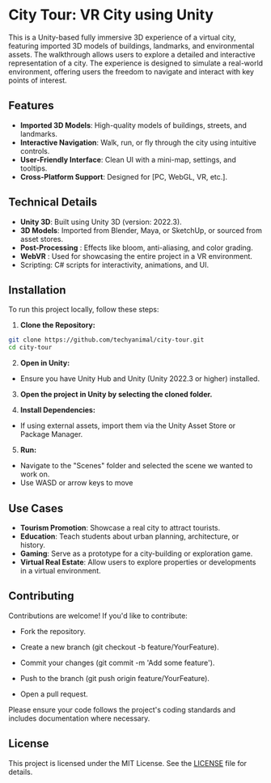 
# City Tour: VR City using Unity

This is a Unity-based fully immersive 3D experience of a virtual city, featuring imported 3D models of buildings, landmarks, and environmental assets. The walkthrough allows users to explore a detailed and interactive representation of a city. The experience is designed to simulate a real-world environment, offering users the freedom to navigate and interact with key points of interest.

## Features
- **Imported 3D Models**: High-quality models of buildings, streets, and landmarks.
- **Interactive Navigation**: Walk, run, or fly through the city using intuitive controls.
- **User-Friendly Interface**: Clean UI with a mini-map, settings, and tooltips.
- **Cross-Platform Support**: Designed for [PC, WebGL, VR, etc.].

## Technical Details
- **Unity 3D**: Built using Unity 3D (version: 2022.3).
- **3D Models**: Imported from Blender, Maya, or SketchUp, or sourced from asset stores.
- **Post-Processing** : Effects like bloom, anti-aliasing, and color grading.
- **WebVR** : Used for showcasing the entire project in a VR environment.
- Scripting: C# scripts for interactivity, animations, and UI.

## Installation
To run this project locally, follow these steps:

1. **Clone the Repository:**

```bash
git clone https://github.com/techyanimal/city-tour.git
cd city-tour
```

2. **Open in Unity:**
 - Ensure you have Unity Hub and Unity (Unity 2022.3 or higher) installed.

3. **Open the project in Unity by selecting the cloned folder.**

4. **Install Dependencies:**

- If using external assets, import them via the Unity Asset Store or Package Manager.

5. **Run:**
- Navigate to the "Scenes" folder and selected the scene we wanted to work on.
- Use WASD or arrow keys to move
  
## Use Cases
- **Tourism Promotion**: Showcase a real city to attract tourists.
- **Education**: Teach students about urban planning, architecture, or history.
- **Gaming**: Serve as a prototype for a city-building or exploration game.
- **Virtual Real Estate**: Allow users to explore properties or developments in a virtual environment.

## Contributing
Contributions are welcome! If you'd like to contribute:

- Fork the repository.

- Create a new branch (git checkout -b feature/YourFeature).

- Commit your changes (git commit -m 'Add some feature').

- Push to the branch (git push origin feature/YourFeature).

- Open a pull request.

Please ensure your code follows the project's coding standards and includes documentation where necessary.

## License
This project is licensed under the MIT License. See the [LICENSE](LICENSE) file for details.
